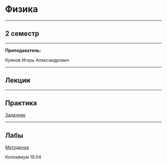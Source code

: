 # Физика
____________
## 2 семестр
___________
**Преподаватель:**

Куянов Игорь Александрович

_________
## Лекции
_________
## Практика
[Задачник](../Files/Physics/Задачник%20по%20физике_Чертов%20А.Г%2C%20Воробьев%20А.А_2001%207-е%20изд%20-640с.pdf)

_________
## Лабы

[Методичка](../Files/Physics/LabyPoFizike_compressed.pdf)

Колоквиум 19.04
